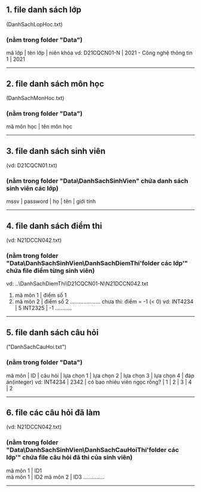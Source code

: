 ## 1. file danh sách lớp
(DanhSachLopHoc.txt)

### (nằm trong folder "Data\")
mã lớp | tên lớp | niên khóa
vd: D21CQCN01-N | 2021 - Công nghệ thông tin 1 | 2021

---
## 2. file danh sách môn học
(DanhSachMonHoc.txt)

### (nằm trong folder "Data\")

mã môn học | tên môn học

---
## 3. file danh sách sinh viên
(vd: D21CQCN01.txt) 
### (nằm trong folder "Data\DanhSachSinhVien\" chứa danh sách sinh viên các lớp)
mssv | password | họ | tên | giới tính

---
## 4. file danh sách điểm thi
(vd: N21DCCN042.txt)
### (nằm trong folder "Data\DanhSachSinhVien\DanhSachDiemThi\'folder các lớp'\" chứa file điểm từng sinh viên)
vd: ..\DanhSachDiemThi\D21CQCN01-N\N21DCCN042.txt

1. mã môn 1 | điểm số 1
2. mã môn 2 | điểm số 2	
....................
chưa thi: điểm = -1 (< 0)
vd: 	INT4234 | 5
	INT2325 | -1
	...........
---
## 5. file danh sách câu hỏi
("DanhSachCauHoi.txt") 
### (nằm trong folder "Data\")

mã môn | ID | câu hỏi | lựa chọn 1 | lựa chọn 2 | lựa chọn 3 | lựa chọn 4 | đáp án(integer)
vd: INT4234 | 2342 | có bao nhiêu viên ngọc rồng? | 1 | 2 | 3 | 4 | 2

---
## 6. file các câu hỏi đã làm
(vd: N21DCCN042.txt) 
### (nằm trong folder "Data\DanhSachSinhVien\DanhSachCauHoiThi\'folder các lớp'\" chứa file câu hỏi đã thi của sinh viên)

mã môn 1 | ID1	
mã môn 1 | ID2
mã môn 2 | ID3
..............

---
